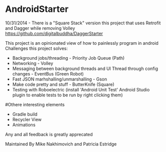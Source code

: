 AndroidStarter
==============

10/31/2014 -  There is a "Square Stack" version this project that uses  Retrofit and Dagger while removing Volley
https://github.com/digitalbuddha/DaggerStarter



This project is an opinionated view of how to painlessly program in android
Challenges this project solves:
*  Background jobs/threading - Priority Job Queue (Path)
*  Networking - Volley
*  Messaging between background threads and UI Thread through config changes - EventBus (Green Robot)
*  Fast JSON marhshalling/unmarshalling - Gson
*  Make code pretty and stuff - ButterKnife (Square)
*  Testing with Roboelectric (install 'Android Unit Test' Android Studio plugin to enable tests to be run by right clicking them)

#Othere interesting elements
* Gradle build
* Recycler View
* Animations




Any and all feedback is greatly apprecated


Maintained By Mike Nakhimovich and Patricia Estridge
